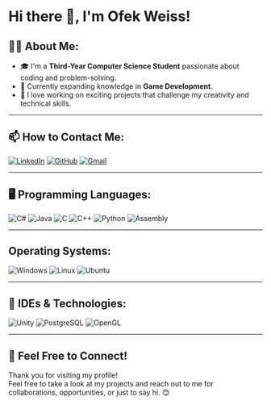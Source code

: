 # Hi there 👋, I'm Ofek Weiss!

## 🧑‍💻 About Me:
- 🎓 I'm a **Third-Year Computer Science Student** passionate about coding and problem-solving.
- 🌱 Currently expanding knowledge in **Game Development**.
- 🚀 I love working on exciting projects that challenge my creativity and technical skills.

---

## 📫 How to Contact Me:
[![LinkedIn](https://www.flaticon.com/free-icon/linkedin_3536505?term=linkedin&related_id=3536505)](https://linkedin.com/in/ofek-weiss)
[![GitHub](https://www.flaticon.com/free-icon/github_2111432?term=github&page=1&position=4&origin=search&related_id=2111432)](https://github.com/Ofek-Weiss)
[![Gmail](https://www.flaticon.com/free-icon/gmail_5968534?term=gmail&page=1&position=4&origin=search&related_id=5968534)](mailto:ofekweiss3@gmail.com)

---

## 🖥️ Programming Languages:
![C#](https://img.shields.io/badge/C%23-239120?style=for-the-badge&logo=c-sharp&logoColor=white)
![Java](https://img.shields.io/badge/Java-ED8B00?style=for-the-badge&logo=java&logoColor=white)
![C](https://img.shields.io/badge/C-00599C?style=for-the-badge&logo=c&logoColor=white)
![C++](https://img.shields.io/badge/C++-00599C?style=for-the-badge&logo=c%2B%2B&logoColor=white)
![Python](https://img.shields.io/badge/Python-3776AB?style=for-the-badge&logo=python&logoColor=white)
![Assembly](https://img.shields.io/badge/Assembly-6E4C13?style=for-the-badge&logo=asm&logoColor=white)

---

## Operating Systems:
<p>
  <img src="https://img.shields.io/badge/Windows-0078D6?style=for-the-badge&logo=windows&logoColor=white" alt="Windows"/>
  <img src="https://img.shields.io/badge/Linux-FCC624?style=for-the-badge&logo=linux&logoColor=black" alt="Linux"/>
  <img src="https://img.shields.io/badge/Ubuntu-E95420?style=for-the-badge&logo=ubuntu&logoColor=white" alt="Ubuntu"/>
</p>

---

## 🔧 IDEs & Technologies:
![Unity](https://img.shields.io/badge/Unity-100000?style=for-the-badge&logo=unity&logoColor=white)
![PostgreSQL](https://img.shields.io/badge/PostgreSQL-316192?style=for-the-badge&logo=postgresql&logoColor=white)
![OpenGL](https://img.shields.io/badge/OpenGL-5586A4?style=for-the-badge&logo=opengl&logoColor=white)

---

## 💬 Feel Free to Connect!
Thank you for visiting my profile!  
Feel free to take a look at my projects and reach out to me for collaborations, opportunities, or just to say hi. 😊
